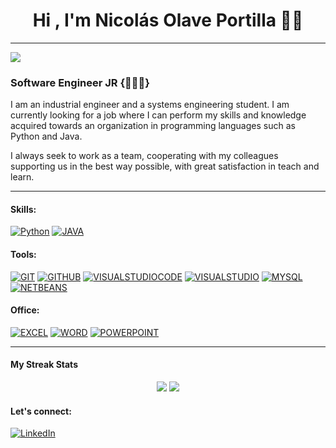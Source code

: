 <h1 align="center">Hi , I'm Nicolás Olave Portilla 👨‍💻 </h1>

-------
![](https://komarev.com/ghpvc/?username=nicolapor&color=0e75b6)

### Software Engineer JR {👨🏽‍💻}

I  am  an  industrial  engineer  and  a  systems  engineering  student.  I  am currently looking for a job where I can perform my skills and knowledge acquired towards an organization in programming languages such as Python and Java. 

I always seek to work as a team, cooperating with my colleagues supporting us in the best way possible, with great satisfaction in teach and learn.


-------








#### Skills:
<p> 
    <a href="#"><img src="https://img.icons8.com/color/50/python--v1.png" alt="Python" title="Python"></a>
    <a href="#"><img src="https://img.icons8.com/color/50/000000/java-coffee-cup-logo--v1.png" alt="JAVA" title="JAVA"></a>
    <a href="#"><img src="" alt="" title=""></a>
    
   

</p>


#### Tools:

<a href="#"><img src="https://img.icons8.com/color/50/git.png" alt="GIT" title="GIT"></a>
<a href="#"><img src="https://img.icons8.com/color/50/github--v1.png" alt="GITHUB" title="GITHUB"></a>
<a href="#"><img src="https://img.icons8.com/color/50/visual-studio-code-2019.png" alt="VISUALSTUDIOCODE" title="VISUALSTUDIOCODE"></a>
<a href="#"><img src="https://img.icons8.com/color/50/visual-studio--v2.png" alt="VISUALSTUDIO" title="VISUALSTUDIO"></a>
<a href="#"><img src="https://img.icons8.com/fluency/50/mysql-logo.png" alt="MYSQL" title="MYSQL"></a>
<a href="#"><img src="https://img.icons8.com/windows/50/netbeans.png" alt="NETBEANS" title="NETBEANS"></a>



#### Office:

<a href="#"><img src="https://img.icons8.com/color/50/ms-excel.png" alt="EXCEL" title="EXCEL"></a>
<a href="#"><img src="https://img.icons8.com/color/50/ms-word.png" alt="WORD" title="WORD"></a>
<a href="#"><img src="https://img.icons8.com/color/50/ms-powerpoint--v1.png" alt="POWERPOINT" title="POWERPOINT"></a>


-------
#### My Streak Stats
<p align="center">

  <img src="https://github-readme-stats.vercel.app/api?username=nicolapor&hide=stars&show_icons=true&theme=tokyonight&line_height=40">
  <img src="https://github-readme-stats.vercel.app/api/top-langs/?username=nicolapor&count_private=true&theme=tokyonight">

</p>

#### Let's connect:
[![LinkedIn](https://img.shields.io/badge/linkedin-%230077B5.svg?style=for-the-badge&logo=linkedin&logoColor=white)](https://www.linkedin.com/in/nicolas-olave-portilla-bb3087229/)

